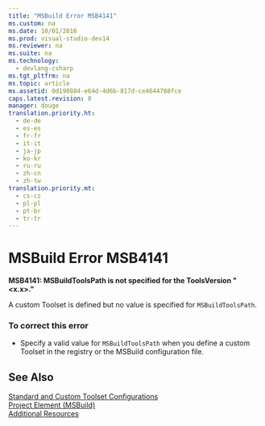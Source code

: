 ```yaml
---
title: "MSBuild Error MSB4141"
ms.custom: na
ms.date: 10/01/2016
ms.prod: visual-studio-dev14
ms.reviewer: na
ms.suite: na
ms.technology: 
  - devlang-csharp
ms.tgt_pltfrm: na
ms.topic: article
ms.assetid: 0d190884-e64d-4d6b-817d-ce4644788fce
caps.latest.revision: 8
manager: douge
translation.priority.ht: 
  - de-de
  - es-es
  - fr-fr
  - it-it
  - ja-jp
  - ko-kr
  - ru-ru
  - zh-cn
  - zh-tw
translation.priority.mt: 
  - cs-cz
  - pl-pl
  - pt-br
  - tr-tr
---
```

# MSBuild Error MSB4141
**MSB4141: MSBuildToolsPath is not specified for the ToolsVersion "<x.x>."**  
  
 A custom Toolset is defined but no value is specified for `MSBuildToolsPath`.  
  
### To correct this error  
  
-   Specify a valid value for `MSBuildToolsPath` when you define a custom Toolset in the registry or the MSBuild configuration file.  
  
## See Also  
 [Standard and Custom Toolset Configurations](../VS_IDE/Standard-and-Custom-Toolset-Configurations.md)   
 [Project Element (MSBuild)](../VS_IDE/Project-Element--MSBuild-.md)   
 [Additional Resources](../VS_IDE/Additional-MSBuild-Resources.md)